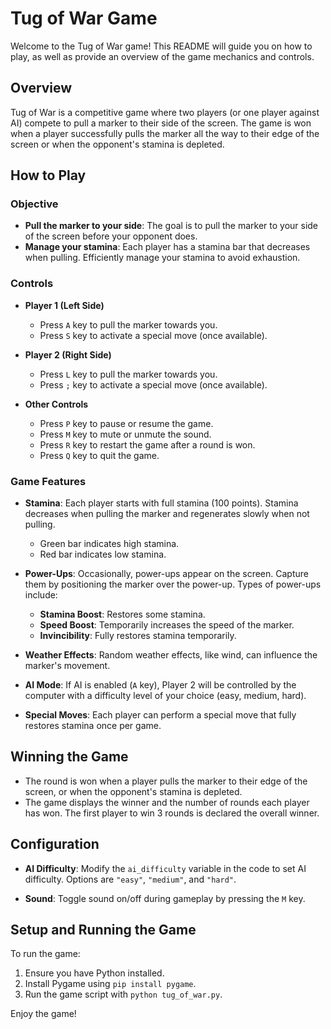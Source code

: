 # Tug of War Game

Welcome to the Tug of War game! This README will guide you on how to play, as well as provide an overview of the game mechanics and controls.

## Overview

Tug of War is a competitive game where two players (or one player against AI) compete to pull a marker to their side of the screen. The game is won when a player successfully pulls the marker all the way to their edge of the screen or when the opponent's stamina is depleted.

## How to Play

### Objective

- **Pull the marker to your side**: The goal is to pull the marker to your side of the screen before your opponent does.
- **Manage your stamina**: Each player has a stamina bar that decreases when pulling. Efficiently manage your stamina to avoid exhaustion.

### Controls

- **Player 1 (Left Side)**
  - Press `A` key to pull the marker towards you.
  - Press `S` key to activate a special move (once available).
- **Player 2 (Right Side)**
  - Press `L` key to pull the marker towards you.
  - Press `;` key to activate a special move (once available).
  
- **Other Controls**
  - Press `P` key to pause or resume the game.
  - Press `M` key to mute or unmute the sound.
  - Press `R` key to restart the game after a round is won.
  - Press `Q` key to quit the game.

### Game Features

- **Stamina**: Each player starts with full stamina (100 points). Stamina decreases when pulling the marker and regenerates slowly when not pulling.
  - Green bar indicates high stamina.
  - Red bar indicates low stamina.

- **Power-Ups**: Occasionally, power-ups appear on the screen. Capture them by positioning the marker over the power-up. Types of power-ups include:
  - **Stamina Boost**: Restores some stamina.
  - **Speed Boost**: Temporarily increases the speed of the marker.
  - **Invincibility**: Fully restores stamina temporarily.

- **Weather Effects**: Random weather effects, like wind, can influence the marker's movement.

- **AI Mode**: If AI is enabled (`A` key), Player 2 will be controlled by the computer with a difficulty level of your choice (easy, medium, hard).

- **Special Moves**: Each player can perform a special move that fully restores stamina once per game.

## Winning the Game

- The round is won when a player pulls the marker to their edge of the screen, or when the opponent's stamina is depleted.
- The game displays the winner and the number of rounds each player has won. The first player to win 3 rounds is declared the overall winner.

## Configuration

- **AI Difficulty**: Modify the `ai_difficulty` variable in the code to set AI difficulty. Options are `"easy"`, `"medium"`, and `"hard"`.

- **Sound**: Toggle sound on/off during gameplay by pressing the `M` key.

## Setup and Running the Game

To run the game:
1. Ensure you have Python installed.
2. Install Pygame using `pip install pygame`.
3. Run the game script with `python tug_of_war.py`.

Enjoy the game!
